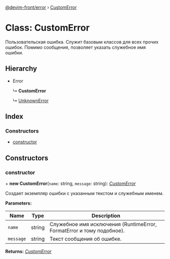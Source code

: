 [@devim-front/error](../README.md) › [CustomError](customerror.md)

# Class: CustomError

Пользовательская ошибка. Служит базовым классов для всех прочих ошибок.
Помимо сообщения, позволяет указать служебное имя ошибки.

## Hierarchy

* Error

  ↳ **CustomError**

  ↳ [UnknownError](unknownerror.md)

## Index

### Constructors

* [constructor](customerror.md#markdown-header-constructor)

## Constructors

### <a id="markdown-header-constructor" name="markdown-header-constructor"></a>  constructor

\+ **new CustomError**(`name`: string, `message`: string): *[CustomError](customerror.md)*

Создает экземпляр ошибки с указанным текстом и служебным именем.

**Parameters:**

Name | Type | Description |
------ | ------ | ------ |
`name` | string | Служебное имя исключения (RuntimeError, FormatError и тому подобное). |
`message` | string | Текст сообщения об ошибке.  |

**Returns:** *[CustomError](customerror.md)*
